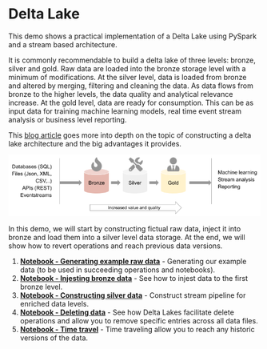 # Delta Lake

This demo shows a practical implementation of a Delta Lake using PySpark and a stream based architecture.

It is commonly recommendable to build a delta lake of three levels: bronze, silver and gold. Raw data are loaded into the bronze storage level with a minimum of modifications. At the silver level, data is loaded from bronze and altered by merging, filtering and cleaning the data. As data flows from bronze to the higher levels, the data quality and analytical relevance increase. At the gold level, data are ready for consumption. This can be as input data for training  machine learning models, real time event stream analysis or business level reporting.

This [blog article](https://blogg.kantega.no/delta-lake-arkitektur-datalagring-analyse/) goes more into depth on the topic of constructing a delta lake architecture and the big advantages it provides.

![Deltalake](images/delta_lake.png)

In this demo, we will start by constructing fictual raw data, inject it into bronze and load them into a silver level data storage. At the end, we will show how to revert operations and reach previous data versions.

1. [**Notebook - Generating example raw data**](/notebooks/delta_demo/generate_raw.py) - Generating our example data (to be used in succeeding operations and notebooks).
1. [**Notebook - Injesting bronze data**](/notebooks/delta_demo/bronzing.py) - See how to injest data to the first bronze level.
1. [**Notebook - Constructing silver data**](/notebooks/delta_demo/silvering.py) - Construct stream pipeline for enriched data levels.
1. [**Notebook - Deleting data**](/notebooks/delta_demo/delete.py) - See how Delta Lakes facilitate delete operations and allow you to remove specific entries across all data files.
1. [**Notebook - Time travel**](/notebooks/delta_demo/time_travel.py) - Time traveling allow you to reach any historic versions of the data.

